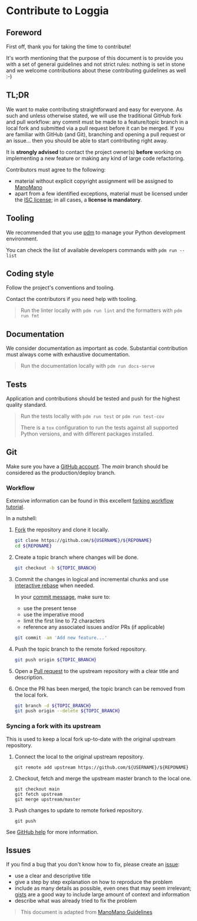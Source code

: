 # Contribute to Loggia

## Foreword

First off, thank you for taking the time to contribute!

It's worth mentioning that the purpose of this document is to provide you with a set of general guidelines and not
strict rules: nothing is set in stone and we welcome contributions about these contributing guidelines as well :-)

## TL;DR

We want to make contributing straightforward and easy for everyone. As such and unless otherwise stated, we will use the
traditional GitHub fork and pull workflow: any commit must be made to a feature/topic branch in a local fork and
submitted via a pull request before it can be merged. If you are familiar with GitHub (and Git), branching and opening a
pull request or an issue... then you should be able to start contributing right away.

It is **strongly advised** to contact the project owner(s) **before** working on implementing a new feature or making
any kind of large code refactoring.

Contributors must agree to the following:

- material without explicit copyright assignment will be assigned to [ManoMano](https://manomano.fr)
- apart from a few identified exceptions, material must be licensed under the [ISC
license](https://opensource.org/licenses/isc-license.txt); in all cases, a **license is mandatory**.


## Tooling

We recommended that you use [pdm](https://pdm.fming.dev/) to manage your Python development environment.

You can check the list of available developers commands with `pdm run --list`

## Coding style

Follow the project's conventions and tooling.

Contact the contributors if you need help with tooling.

> Run the linter locally with `pdm run lint` and the formatters with `pdm run fmt`

## Documentation

We consider documentation as important as code. Substantial contribution must always come with exhaustive documentation.

> Run the documentation locally with `pdm run docs-serve`

## Tests

Application and contributions should be tested and push for the highest quality standard.

> Run the tests locally with `pdm run test` or `pdm run test-cov`
>
> There is a `tox` configuration to run the tests against all supported Python versions, and with different packages installed.

## Git

Make sure you have a [GitHub account](https://github.com/join).
The *main* branch should be considered as the production/deploy branch.

### Workflow

Extensive information can be found in this excellent [forking workflow
tutorial](https://www.atlassian.com/git/tutorials/comparing-workflows#forking-workflow).

In a nutshell:

1. [Fork](https://help.github.com/articles/fork-a-repo) the repository and clone it locally.  

    ```bash
    git clone https://github.com/${USERNAME}/${REPONAME}
    cd ${REPONAME}
    ```

2. Create a topic branch where changes will be done.

    ```bash
    git checkout -b ${TOPIC_BRANCH}
    ```

3. Commit the changes in logical and incremental chunks and use [interactive
rebase](https://help.github.com/articles/about-git-rebase) when needed.

    In your [commit message](http://tbaggery.com/2008/04/19/a-note-about-git-commit-messages.html), make sure to:

    - use the present tense
    - use the imperative mood
    - limit the first line to 72 characters
    - reference any associated issues and/or PRs (if applicable)

    ```bash
    git commit -am 'Add new feature...'
    ```

4. Push the topic branch to the remote forked repository.

    ```bash
    git push origin ${TOPIC_BRANCH}
    ```

5. Open a [Pull request](https://help.github.com/articles/about-pull-requests) to the upstream repository with a clear
title and description.

6. Once the PR has been merged, the topic branch can be removed from the local fork.

    ```bash
    git branch -d ${TOPIC_BRANCH}
    git push origin --delete ${TOPIC_BRANCH}
    ```

### Syncing a fork with its upstream

This is used to keep a local fork up-to-date with the original upstream repository.

1. Connect the local to the original upstream repository.

    ```
    git remote add upstream https://github.com/${USERNAME}/${REPONAME}
    ```

2. Checkout, fetch and merge the upstream master branch to the local one.

    ```
    git checkout main
    git fetch upstream
    git merge upstream/master
    ```

3. Push changes to update to remote forked repository.

    ```
    git push
    ```

See [GitHub help](https://help.github.com/articles/syncing-a-fork) for more information.

## Issues

If you find a bug that you don't know how to fix, please create an [issue](https://guides.github.com/features/issues/):

- use a clear and descriptive title
- give a step by step explanation on how to reproduce the problem
- include as many details as possible, even ones that may seem irrelevant; [gists](https://help.github.com/articles/about-gists/) are a good way to include large amount of context and information
- describe what was already tried to fix the problem

> This document is adapted from [ManoMano Guidelines](https://github.com/ManoManoTech/ALaMano/blob/master/CONTRIBUTING.md)
